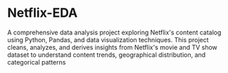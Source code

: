 # Netflix-EDA
A comprehensive data analysis project exploring Netflix's content catalog using Python, Pandas, and data visualization techniques. This project cleans, analyzes, and derives insights from Netflix's movie and TV show dataset to understand content trends, geographical distribution, and categorical patterns
